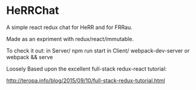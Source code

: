 # HeRRChat

A simple react redux chat for HeRR and for FRRau.

Made as an expriment with  redux/react/immutable.

To check it out: in Server/ npm run start
            in Client/ webpack-dev-server or webpack && serve

Loosely Based upon the excellent full-stack redux-react tutorial:

http://teropa.info/blog/2015/09/10/full-stack-redux-tutorial.html
